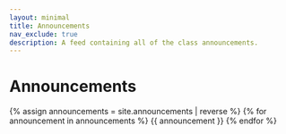 ```yaml
---
layout: minimal
title: Announcements
nav_exclude: true
description: A feed containing all of the class announcements.
---
```


# Announcements


{% assign announcements = site.announcements | reverse %}
{% for announcement in announcements %}
{{ announcement }}
{% endfor %}
